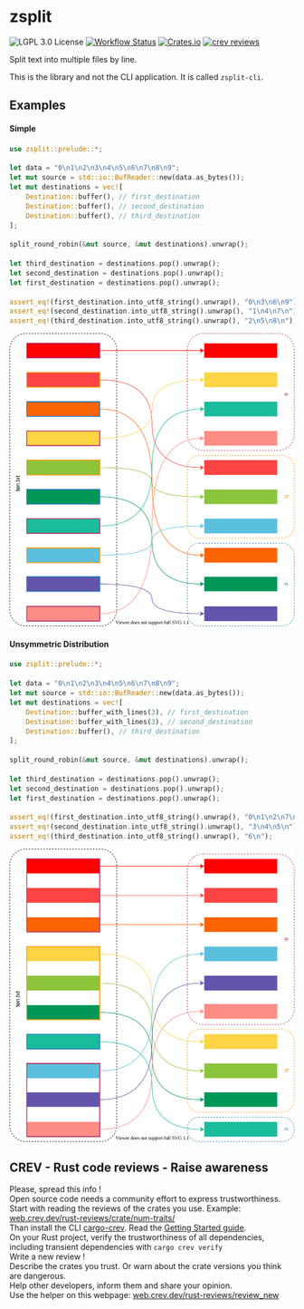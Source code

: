 # zsplit

![LGPL 3.0 License](https://img.shields.io/crates/l/zsplit?style=for-the-badge&logo=open-source-initiative)
[![Workflow Status](https://img.shields.io/github/workflow/status/TheAlgorythm/zsplit/Rust?style=for-the-badge)](https://github.com/TheAlgorythm/zsplit/actions?query=workflow%3ARust)
[![Crates.io](https://img.shields.io/crates/v/zsplit?style=for-the-badge&logo=rust)](https://crates.io/crates/zsplit)
[![crev reviews](https://web.crev.dev/rust-reviews/badge/crev_count/zsplit.svg)](https://web.crev.dev/rust-reviews/crate/zsplit/)

Split text into multiple files by line.

This is the library and not the CLI application. It is called `zsplit-cli`.

## Examples

#### Simple

```Rust
use zsplit::prelude::*;

let data = "0\n1\n2\n3\n4\n5\n6\n7\n8\n9";
let mut source = std::io::BufReader::new(data.as_bytes());
let mut destinations = vec![
    Destination::buffer(), // first_destination
    Destination::buffer(), // second_destination
    Destination::buffer(), // third_destination
];

split_round_robin(&mut source, &mut destinations).unwrap();

let third_destination = destinations.pop().unwrap();
let second_destination = destinations.pop().unwrap();
let first_destination = destinations.pop().unwrap();

assert_eq!(first_destination.into_utf8_string().unwrap(), "0\n3\n6\n9");
assert_eq!(second_destination.into_utf8_string().unwrap(), "1\n4\n7\n");
assert_eq!(third_destination.into_utf8_string().unwrap(), "2\n5\n8\n");
```

![Visualisation of simple](../docs/simple.svg)

#### Unsymmetric Distribution

```Rust
use zsplit::prelude::*;

let data = "0\n1\n2\n3\n4\n5\n6\n7\n8\n9";
let mut source = std::io::BufReader::new(data.as_bytes());
let mut destinations = vec![
    Destination::buffer_with_lines(3), // first_destination
    Destination::buffer_with_lines(3), // second_destination
    Destination::buffer(), // third_destination
];

split_round_robin(&mut source, &mut destinations).unwrap();

let third_destination = destinations.pop().unwrap();
let second_destination = destinations.pop().unwrap();
let first_destination = destinations.pop().unwrap();

assert_eq!(first_destination.into_utf8_string().unwrap(), "0\n1\n2\n7\n8\n9\n");
assert_eq!(second_destination.into_utf8_string().unwrap(), "3\n4\n5\n");
assert_eq!(third_destination.into_utf8_string().unwrap(), "6\n");
```

![Visualisation of unsymmetric distribution](../docs/unsymmetric_distribution.svg)

## CREV - Rust code reviews - Raise awareness

Please, spread this info !\
Open source code needs a community effort to express trustworthiness.\
Start with reading the reviews of the crates you use. Example: [web.crev.dev/rust-reviews/crate/num-traits/](https://web.crev.dev/rust-reviews/crate/num-traits/) \
Than install the CLI [cargo-crev](https://github.com/crev-dev/cargo-crev)\. Read the [Getting Started guide](https://github.com/crev-dev/cargo-crev/blob/master/cargo-crev/src/doc/getting_started.md). \
On your Rust project, verify the trustworthiness of all dependencies, including transient dependencies with `cargo crev verify`\
Write a new review ! \
Describe the crates you trust. Or warn about the crate versions you think are dangerous.\
Help other developers, inform them and share your opinion.\
Use the helper on this webpage: [web.crev.dev/rust-reviews/review_new](https://web.crev.dev/rust-reviews/review_new)

